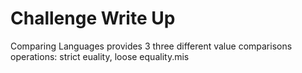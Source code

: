 # Challenge Write Up

Comparing Languages provides 3 three different value comparisons operations: strict euality, loose equality.mis
